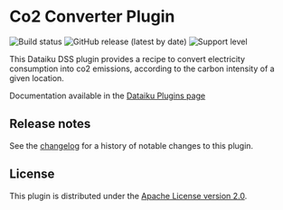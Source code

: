 # Co2 Converter Plugin

![Build status](https://github.com/dataiku/dss-plugin-co2/actions/workflows/auto-make.yml/badge.svg) ![GitHub release (latest by date)](https://img.shields.io/github/v/release/dataiku/dss-plugin-co2?logo=github) ![Support level](https://img.shields.io/badge/support-Unsupported-orange)

This Dataiku DSS plugin provides a recipe to convert electricity consumption into co2 emissions, according to the carbon intensity of a given location.

Documentation available in the [Dataiku Plugins page](https://www.dataiku.com/product/plugins/co2-converter/)

## Release notes

See the [changelog](CHANGELOG.md) for a history of notable changes to this plugin.

## License

This plugin is distributed under the [Apache License version 2.0](LICENSE).
